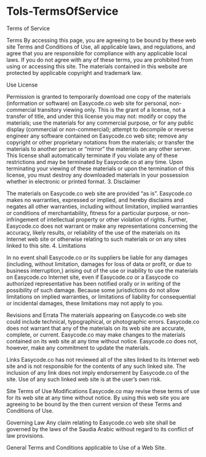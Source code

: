 # Tols-TermsOfService

Terms of Service

Terms By accessing this page, you are agreeing to be bound by these web site Terms and Conditions of Use, all applicable laws, and regulations, and agree that you are responsible for compliance with any applicable local laws. If you do not agree with any of these terms, you are prohibited from using or accessing this site. The materials contained in this website are protected by applicable copyright and trademark law.

Use License

Permission is granted to temporarily download one copy of the materials (information or software) on Easycode.co web site for personal, non-commercial transitory viewing only. This is the grant of a license, not a transfer of title, and under this license you may not: modify or copy the materials; use the materials for any commercial purpose, or for any public display (commercial or non-commercial); attempt to decompile or reverse engineer any software contained on Easycode.co web site; remove any copyright or other proprietary notations from the materials; or transfer the materials to another person or “mirror” the materials on any other server. This license shall automatically terminate if you violate any of these restrictions and may be terminated by Easycode.co at any time. Upon terminating your viewing of these materials or upon the termination of this license, you must destroy any downloaded materials in your possession whether in electronic or printed format. 3. Disclaimer

The materials on Easycode.co web site are provided “as is”. Easycode.co makes no warranties, expressed or implied, and hereby disclaims and negates all other warranties, including without limitation, implied warranties or conditions of merchantability, fitness for a particular purpose, or non-infringement of intellectual property or other violation of rights. Further, Easycode.co does not warrant or make any representations concerning the accuracy, likely results, or reliability of the use of the materials on its Internet web site or otherwise relating to such materials or on any sites linked to this site. 4. Limitations

In no event shall Easycode.co or its suppliers be liable for any damages (including, without limitation, damages for loss of data or profit, or due to business interruption,) arising out of the use or inability to use the materials on Easycode.co Internet site, even if Easycode.co or a Easycode co authorized representative has been notified orally or in writing of the possibility of such damage. Because some jurisdictions do not allow limitations on implied warranties, or limitations of liability for consequential or incidental damages, these limitations may not apply to you.

Revisions and Errata
The materials appearing on Easycode.co web site could include technical, typographical, or photographic errors. Easycode.co does not warrant that any of the materials on its web site are accurate, complete, or current. Easycode.co may make changes to the materials contained on its web site at any time without notice. Easycode.co does not, however, make any commitment to update the materials.

Links
Easycode.co has not reviewed all of the sites linked to its Internet web site and is not responsible for the contents of any such linked site. The inclusion of any link does not imply endorsement by Easycode.co of the site. Use of any such linked web site is at the user’s own risk.

Site Terms of Use Modifications
Easycode.co may revise these terms of use for its web site at any time without notice. By using this web site you are agreeing to be bound by the then current version of these Terms and Conditions of Use.

Governing Law
Any claim relating to Easycode.co web site shall be governed by the laws of the Saudia Arabic without regard to its conflict of law provisions.

General Terms and Conditions applicable to Use of a Web Site.
